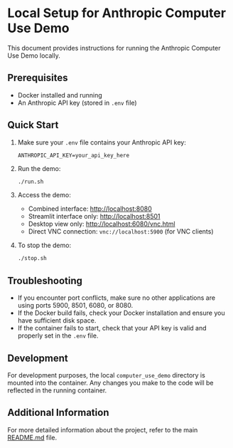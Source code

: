 # Local Setup for Anthropic Computer Use Demo

This document provides instructions for running the Anthropic Computer Use Demo locally.

## Prerequisites

- Docker installed and running
- An Anthropic API key (stored in `.env` file)

## Quick Start

1. Make sure your `.env` file contains your Anthropic API key:
   ```
   ANTHROPIC_API_KEY=your_api_key_here
   ```

2. Run the demo:
   ```bash
   ./run.sh
   ```

3. Access the demo:
   - Combined interface: [http://localhost:8080](http://localhost:8080)
   - Streamlit interface only: [http://localhost:8501](http://localhost:8501)
   - Desktop view only: [http://localhost:6080/vnc.html](http://localhost:6080/vnc.html)
   - Direct VNC connection: `vnc://localhost:5900` (for VNC clients)

4. To stop the demo:
   ```bash
   ./stop.sh
   ```

## Troubleshooting

- If you encounter port conflicts, make sure no other applications are using ports 5900, 8501, 6080, or 8080.
- If the Docker build fails, check your Docker installation and ensure you have sufficient disk space.
- If the container fails to start, check that your API key is valid and properly set in the `.env` file.

## Development

For development purposes, the local `computer_use_demo` directory is mounted into the container. Any changes you make to the code will be reflected in the running container.

## Additional Information

For more detailed information about the project, refer to the main [README.md](README.md) file.
